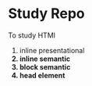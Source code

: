 # Study Repo
To study HTMl

1) inline presentational <b>
2) inline semantic <time>
3) block semantic <article>
4) head element <title>
5) interactive simple <a>
6) interactive adv <details>
7) media <audio>
8) misc <ruby>
9) depreacated <marque>
10) attribute -data

## Tasks
a) simple syntax
b) demos simple -> adv (no context)
c) 1-3 context demos
d) usage discussions
e) compatibility/version
f) spec links

Make a Directory with name
Ex. 01 desc, 02 simple demo, 03 context demo, 

